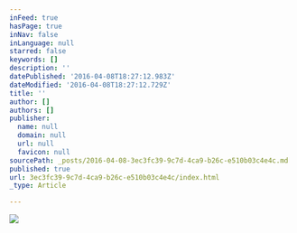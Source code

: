 ```yaml
---
inFeed: true
hasPage: true
inNav: false
inLanguage: null
starred: false
keywords: []
description: ''
datePublished: '2016-04-08T18:27:12.983Z'
dateModified: '2016-04-08T18:27:12.729Z'
title: ''
author: []
authors: []
publisher:
  name: null
  domain: null
  url: null
  favicon: null
sourcePath: _posts/2016-04-08-3ec3fc39-9c7d-4ca9-b26c-e510b03c4e4c.md
published: true
url: 3ec3fc39-9c7d-4ca9-b26c-e510b03c4e4c/index.html
_type: Article

---
```

![](https://the-grid-user-content.s3-us-west-2.amazonaws.com/a6652dc1-d991-48cd-9a8a-76ddd2a9e195.jpg)